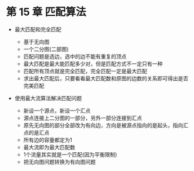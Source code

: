 # 第 15 章 匹配算法

- 最大匹配和完全匹配
  - 基于无向图
  - 一个二分图(二部图)
  - 匹配问题是选边，选中的边不能有重复的顶点
  - 最大匹配是最大能匹配多少对，但是匹配方式不一定只有一种
  - 匹配所有顶点就是完全匹配，完全匹配一定是最大匹配
  - 求出最大匹配后，只要看看最大匹配数和原图的边数的关系即可得出是否完美匹配

- 使用最大流算法解决匹配问题
  - 新设一个源点，新设一个汇点
  - 源点连接上二分图的一部分，另外一部分连接到汇点
  - 原先无向图的部分全部改为有向边，方向是被源点指向的是起头，指向汇点的是汇点
  - 所有边的容量都定为1
  - 最大流即为最大匹配数
  - 1个流量其实就是一个匹配(因为平衡限制)
  - 把无向图问题转换为有向图问题